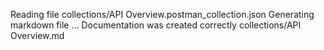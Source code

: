 Reading file collections/API Overview.postman_collection.json
Generating markdown file ...
Documentation was created correctly collections/API Overview.md
